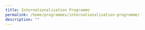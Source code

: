 ```yaml
---
title: Internationalisation Programme
permalink: /home/programmes/internationalisation-programme/
description: ""
---
```



